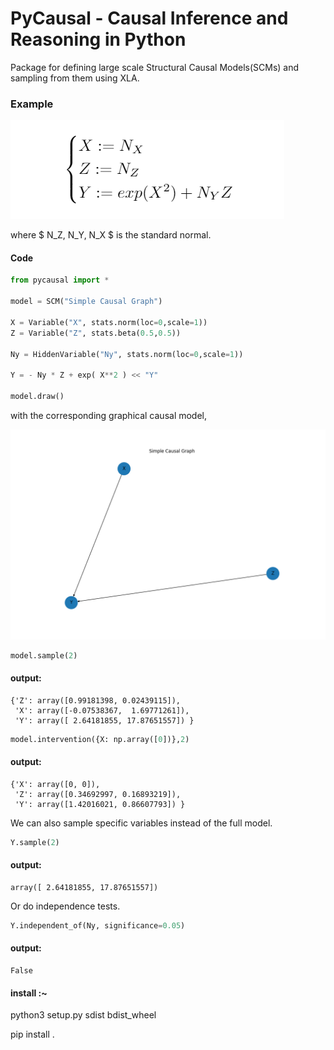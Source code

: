 # PyCausal - Causal Inference and Reasoning in Python
Package for defining large scale Structural Causal Models(SCMs) and sampling from them using XLA.

### Example

![alt text](https://github.com/goncalorafaria/PyCausal/blob/master/eq.PNG)

where $ N_Z, N_Y, N_X $ is the standard normal.
#### Code
```python
from pycausal import *

model = SCM("Simple Causal Graph")

X = Variable("X", stats.norm(loc=0,scale=1))
Z = Variable("Z", stats.beta(0.5,0.5))

Ny = HiddenVariable("Ny", stats.norm(loc=0,scale=1))

Y = - Ny * Z + exp( X**2 ) << "Y"

model.draw()
```
with the corresponding graphical causal model, 

![alt text](https://github.com/goncalorafaria/PyCausal/blob/master/cimg.png)

```python
model.sample(2)
```

#### output:
```
{'Z': array([0.99181398, 0.02439115]), 
 'X': array([-0.07538367,  1.69771261]), 
 'Y': array([ 2.64181855, 17.87651557]) }
```

```python
model.intervention({X: np.array([0])},2)
```

#### output:
```
{'X': array([0, 0]), 
 'Z': array([0.34692997, 0.16893219]),
 'Y': array([1.42016021, 0.86607793]) }
 ```

We can also sample specific variables instead of the full model.

```python
Y.sample(2)
```
#### output:
```
array([ 2.64181855, 17.87651557])
```

Or do independence tests. 

```python
Y.independent_of(Ny, significance=0.05)
```
#### output:
```
False
```

#### install :~
python3 setup.py sdist bdist_wheel

pip install .

